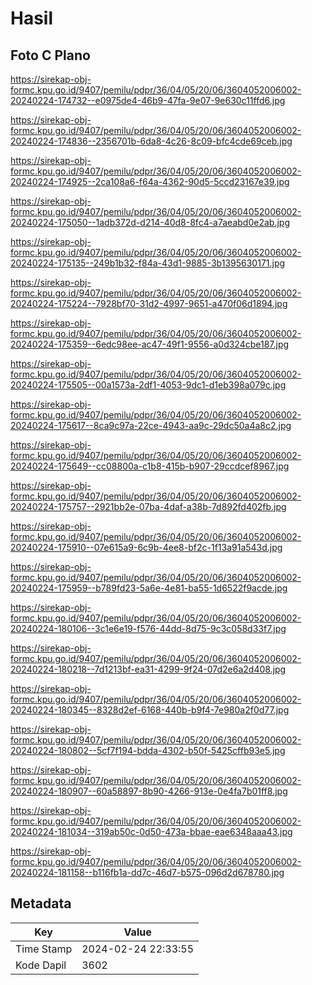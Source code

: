 # Hasil

## Foto C Plano

https://sirekap-obj-formc.kpu.go.id/9407/pemilu/pdpr/36/04/05/20/06/3604052006002-20240224-174732--e0975de4-46b9-47fa-9e07-9e630c11ffd6.jpg

https://sirekap-obj-formc.kpu.go.id/9407/pemilu/pdpr/36/04/05/20/06/3604052006002-20240224-174836--2356701b-6da8-4c26-8c09-bfc4cde69ceb.jpg

https://sirekap-obj-formc.kpu.go.id/9407/pemilu/pdpr/36/04/05/20/06/3604052006002-20240224-174925--2ca108a6-f64a-4362-90d5-5ccd23167e39.jpg

https://sirekap-obj-formc.kpu.go.id/9407/pemilu/pdpr/36/04/05/20/06/3604052006002-20240224-175050--1adb372d-d214-40d8-8fc4-a7aeabd0e2ab.jpg

https://sirekap-obj-formc.kpu.go.id/9407/pemilu/pdpr/36/04/05/20/06/3604052006002-20240224-175135--249b1b32-f84a-43d1-9885-3b1395630171.jpg

https://sirekap-obj-formc.kpu.go.id/9407/pemilu/pdpr/36/04/05/20/06/3604052006002-20240224-175224--7928bf70-31d2-4997-9651-a470f06d1894.jpg

https://sirekap-obj-formc.kpu.go.id/9407/pemilu/pdpr/36/04/05/20/06/3604052006002-20240224-175359--6edc98ee-ac47-49f1-9556-a0d324cbe187.jpg

https://sirekap-obj-formc.kpu.go.id/9407/pemilu/pdpr/36/04/05/20/06/3604052006002-20240224-175505--00a1573a-2df1-4053-9dc1-d1eb398a079c.jpg

https://sirekap-obj-formc.kpu.go.id/9407/pemilu/pdpr/36/04/05/20/06/3604052006002-20240224-175617--8ca9c97a-22ce-4943-aa9c-29dc50a4a8c2.jpg

https://sirekap-obj-formc.kpu.go.id/9407/pemilu/pdpr/36/04/05/20/06/3604052006002-20240224-175649--cc08800a-c1b8-415b-b907-29ccdcef8967.jpg

https://sirekap-obj-formc.kpu.go.id/9407/pemilu/pdpr/36/04/05/20/06/3604052006002-20240224-175757--2921bb2e-07ba-4daf-a38b-7d892fd402fb.jpg

https://sirekap-obj-formc.kpu.go.id/9407/pemilu/pdpr/36/04/05/20/06/3604052006002-20240224-175910--07e615a9-6c9b-4ee8-bf2c-1f13a91a543d.jpg

https://sirekap-obj-formc.kpu.go.id/9407/pemilu/pdpr/36/04/05/20/06/3604052006002-20240224-175959--b789fd23-5a6e-4e81-ba55-1d6522f9acde.jpg

https://sirekap-obj-formc.kpu.go.id/9407/pemilu/pdpr/36/04/05/20/06/3604052006002-20240224-180106--3c1e6e19-f576-44dd-8d75-9c3c058d33f7.jpg

https://sirekap-obj-formc.kpu.go.id/9407/pemilu/pdpr/36/04/05/20/06/3604052006002-20240224-180218--7d1213bf-ea31-4299-9f24-07d2e6a2d408.jpg

https://sirekap-obj-formc.kpu.go.id/9407/pemilu/pdpr/36/04/05/20/06/3604052006002-20240224-180345--8328d2ef-6168-440b-b9f4-7e980a2f0d77.jpg

https://sirekap-obj-formc.kpu.go.id/9407/pemilu/pdpr/36/04/05/20/06/3604052006002-20240224-180802--5cf7f194-bdda-4302-b50f-5425cffb93e5.jpg

https://sirekap-obj-formc.kpu.go.id/9407/pemilu/pdpr/36/04/05/20/06/3604052006002-20240224-180907--60a58897-8b90-4266-913e-0e4fa7b01ff8.jpg

https://sirekap-obj-formc.kpu.go.id/9407/pemilu/pdpr/36/04/05/20/06/3604052006002-20240224-181034--319ab50c-0d50-473a-bbae-eae6348aaa43.jpg

https://sirekap-obj-formc.kpu.go.id/9407/pemilu/pdpr/36/04/05/20/06/3604052006002-20240224-181158--b116fb1a-dd7c-46d7-b575-096d2d678780.jpg


## Metadata

| Key        | Value               |
| ---------- | ------------------- |
| Time Stamp | 2024-02-24 22:33:55 |
| Kode Dapil | 3602                |



